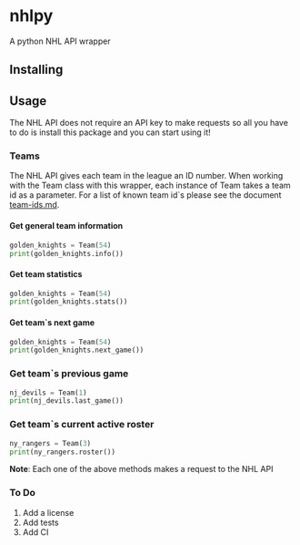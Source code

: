 # nhlpy
A python NHL API wrapper

## Installing

## Usage

The NHL API does not require an API key to make requests so all you have to do is install this package and you can start using it!

### Teams 
The NHL API gives each team in the league an ID number. When working with the Team class with this wrapper, each instance of Team
takes a team id as a parameter. For a list of known team id`s please see the document [team-ids.md](https://google.com).

#### Get general team information
```python
golden_knights = Team(54)
print(golden_knights.info())
```

#### Get team statistics
```python
golden_knights = Team(54)
print(golden_knights.stats())
```

#### Get team`s next game
```python
golden_knights = Team(54)
print(golden_knights.next_game())
```

### Get team`s previous game
```python
nj_devils = Team(1)
print(nj_devils.last_game())
```

### Get team`s current active roster
```python
ny_rangers = Team(3)
print(ny_rangers.roster())
```

__Note__: Each one of the above methods makes a request to the NHL API



### To Do
1. Add a license
2. Add tests
3. Add CI



